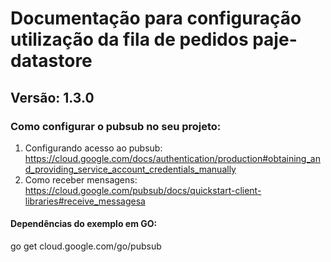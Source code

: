 # Documentação para configuração utilização da fila de pedidos paje-datastore
## Versão: 1.3.0

### Como configurar o pubsub no seu projeto: 
1. Configurando acesso ao pubsub: https://cloud.google.com/docs/authentication/production#obtaining_and_providing_service_account_credentials_manually
2. Como receber mensagens: https://cloud.google.com/pubsub/docs/quickstart-client-libraries#receive_messagesa

	
#### Dependências do exemplo em GO:
   go get cloud.google.com/go/pubsub